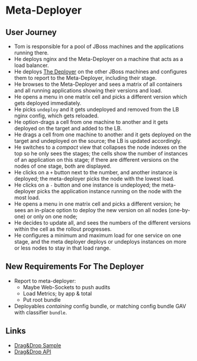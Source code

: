 # Meta-Deployer

## User Journey

* Tom is responsible for a pool of JBoss machines and the applications running there.
* He deploys nginx and the Meta-Deployer on a machine that acts as a load balancer.
* He deploys [The Deployer](https://github.com/t1/deployer) on the other JBoss machines and configures them to report to the Meta-Deployer, including their stage.
* He browses to the Meta-Deployer and sees a matrix of all containers and all running applications showing their versions and load.
* He opens a menu in one matrix cell and picks a different version which gets deployed immediately.
* He picks `undeploy` and it gets undeployed and removed from the LB nginx config, which gets reloaded.
* He option-drags a cell from one machine to another and it gets deployed on the target and added to the LB.
* He drags a cell from one machine to another and it gets deployed on the target and undeployed on the source; the LB is updated accordingly.
* He switches to a _compact_ view that collapses the node indexes on the top so he only sees the stages;
  the cells show the number of instances of an application on this stage;
  if there are different versions on the nodes of one stage, both are displayed.
* He clicks on a `+` button next to the number, and another instance is deployed;
  the meta-deployer picks the node with the lowest load.
* He clicks on a `-` button and one instance is undeployed;
  the meta-deployer picks the application instance running on the node with the most load.
* He opens a menu in one matrix cell and picks a different version;
  he sees an in-place option to deploy the new version on all nodes (one-by-one) or only on one node;
* He decides to update all, and sees the numbers of the different versions within the cell as the rollout progresses.
* He configures a minimum and maximum load for one service on one stage,
  and the meta deployer deploys or undeploys instances on more or less nodes to stay in that load range.


## New Requirements For The Deployer

* Report to meta-deployer:
  * Maybe Web-Sockets to push audits
  * Load Metrics; by app & total
  * Put root bundle
* Deployables _containing_ config bundle, or matching config bundle GAV with classifier `bundle`.

## Links

* [Drag&Drop Sample](https://mdn.github.io/dom-examples/drag-and-drop/copy-move-DataTransfer.html)
* [Drag&Drop API](https://developer.mozilla.org/en-US/docs/Web/API/HTML_Drag_and_Drop_API)
